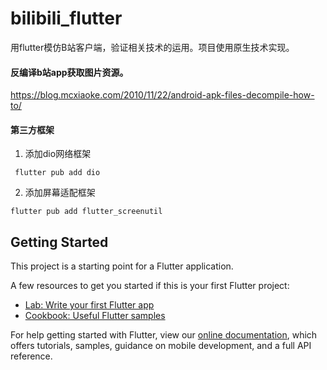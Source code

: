 # bilibili_flutter

用flutter模仿B站客户端，验证相关技术的运用。项目使用原生技术实现。
#### 反编译b站app获取图片资源。
https://blog.mcxiaoke.com/2010/11/22/android-apk-files-decompile-how-to/

#### 第三方框架
1. 添加dio网络框架

```shell
 flutter pub add dio
```

2. 添加屏幕适配框架

```shell
flutter pub add flutter_screenutil
```



## Getting Started

This project is a starting point for a Flutter application.

A few resources to get you started if this is your first Flutter project:

- [Lab: Write your first Flutter app](https://flutter.dev/docs/get-started/codelab)
- [Cookbook: Useful Flutter samples](https://flutter.dev/docs/cookbook)

For help getting started with Flutter, view our
[online documentation](https://flutter.dev/docs), which offers tutorials, samples, guidance on
mobile development, and a full API reference.
